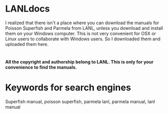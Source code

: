 # LANLdocs
I realized that there isn't a place where you can download the manuals for Poisson Superfish and Parmela from LANL, unless you download and install them on your Windows computer. This is not very convenient for OSX or Linux users to collaborate with Windows users. So I downloaded them and uploaded them here.

#
**All the copyright and authorship belong to LANL. This is only for your convenience to find the manuals.**

# Keywords for search engines
Superfish manual, poisson superfish, parmela lanl, parmela manual, lanl manual
